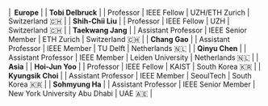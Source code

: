 
<style>
/* CSS for the table */
table {
  width: 100%;
  max-width: 100%;
  overflow-x: auto; /* Enable horizontal scrolling when the table exceeds the screen width */
  display: block; /* Ensure the table is displayed as a block element */
}
th, td {
  padding: 8px; /* Add padding to the table cells for better readability */
  text-align: left; /* Adjust text alignment as needed */
}
</style>

| <i class='fa-solid fa-location-dot fa-lg' style='color: #4c5dbe;'></i><span style='margin-right: 0.2em;'></span> **Europe** | 
| **Tobi Delbruck** | <a href = 'https://sensors.ini.ch' target=_blank><i class='fa-solid fa-house-user fa-lg'></i></a> | Professor | IEEE Fellow | UZH/ETH Zurich | Switzerland <span class='emoji'>🇨🇭</span> |
| **Shih-Chii Liu** | <a href = 'https://sensors.ini.ch' target=_blank><i class='fa-solid fa-house-user fa-lg'></i></a> | Professor | IEEE Fellow | UZH | Switzerland <span class='emoji'>🇨🇭</span> |
| **Taekwang Jang** | <a href = 'https://circuit.ee.ethz.ch' target=_blank><i class='fa-solid fa-house-user fa-lg'></i></a> | Assistant Professor | IEEE Senior Member | ETH Zurich | Switzerland <span class='emoji'>🇨🇭</span> |
| **Chang Gao** | <a href = 'https://www.tudemi.com' target=_blank><i class='fa-solid fa-house-user fa-lg'></i></a> | Assistant Professor | IEEE Member | TU Delft | Netherlands <span class='emoji'>🇳🇱</span> |
| **Qinyu Chen** | <a href = 'https://www.universiteitleiden.nl/en/staffmembers/qinyu-chen#tab-1' target=_blank><i class='fa-solid fa-house-user fa-lg'></i></a> | Assistant Professor | IEEE Member | Leiden University | Netherlands <span class='emoji'>🇳🇱</span> |
| <i class='fa-solid fa-location-dot fa-lg' style='color: #4c5dbe;'></i><span style='margin-right: 0.2em;'></span> **Asia** | 
| **Hoi-Jun Yoo** | <a href = 'http://ssl.kaist.ac.kr' target=_blank><i class='fa-solid fa-house-user fa-lg'></i></a> | Professor | IEEE Fellow | KAIST | South Korea <span class='emoji'>🇰🇷</span> |
| **Kyungsik Choi** | <a href = 'https://stan.seoultech.ac.kr/home' target=_blank><i class='fa-solid fa-house-user fa-lg'></i></a> | Assistant Professor | IEEE Member | SeoulTech | South Korea <span class='emoji'>🇰🇷</span> |
| **Sohmyung Ha** | <a href = 'https://wp.nyu.edu/sohmyung/' target=_blank><i class='fa-solid fa-house-user fa-lg'></i></a> | Assistant Professor | IEEE Senior Member | New York University Abu Dhabi | UAE <span class='emoji'>🇦🇪</span> |
